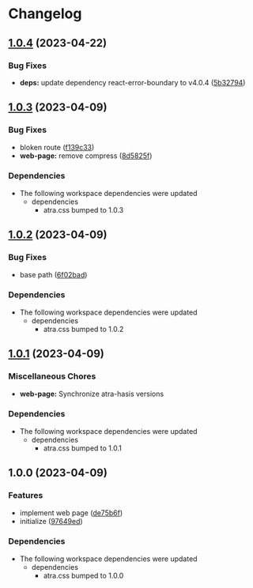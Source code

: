 # Changelog

## [1.0.4](https://github.com/re-taro/atra.css/compare/web-page-v1.0.3...web-page-v1.0.4) (2023-04-22)


### Bug Fixes

* **deps:** update dependency react-error-boundary to v4.0.4 ([5b32794](https://github.com/re-taro/atra.css/commit/5b3279400e475af4314c0946d1fde47d0f68dcf8))

## [1.0.3](https://github.com/re-taro/atra.css/compare/web-page-v1.0.2...web-page-v1.0.3) (2023-04-09)

### Bug Fixes

- bloken route ([f139c33](https://github.com/re-taro/atra.css/commit/f139c3309911ec4b8bd7cdd9a4834c50c0ba57ee))
- **web-page:** remove compress ([8d5825f](https://github.com/re-taro/atra.css/commit/8d5825fdf07f26cca884a49ad29f27ce19dbb95d))

### Dependencies

- The following workspace dependencies were updated
  - dependencies
    - atra.css bumped to 1.0.3

## [1.0.2](https://github.com/re-taro/atra.css/compare/web-page-v1.0.1...web-page-v1.0.2) (2023-04-09)

### Bug Fixes

- base path ([6f02bad](https://github.com/re-taro/atra.css/commit/6f02bad76bb9aa0b6444a28894c793bf07a63ac3))

### Dependencies

- The following workspace dependencies were updated
  - dependencies
    - atra.css bumped to 1.0.2

## [1.0.1](https://github.com/re-taro/atra.css/compare/web-page-v1.0.0...web-page-v1.0.1) (2023-04-09)

### Miscellaneous Chores

- **web-page:** Synchronize atra-hasis versions

### Dependencies

- The following workspace dependencies were updated
  - dependencies
    - atra.css bumped to 1.0.1

## 1.0.0 (2023-04-09)

### Features

- implement web page ([de75b6f](https://github.com/re-taro/atra.css/commit/de75b6ffacd5ee9af8bab8686470269b824050fe))
- initialize ([97649ed](https://github.com/re-taro/atra.css/commit/97649ed5ecd59963364f7b0d42c0ccbeb2888e5d))

### Dependencies

- The following workspace dependencies were updated
  - dependencies
    - atra.css bumped to 1.0.0
